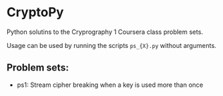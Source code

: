 CryptoPy
========

Python solutins to the Cryprography 1 Coursera class problem sets.

Usage can be used by running the scripts `ps_{X}.py` without arguments.

Problem sets:
-------

- ps1: Stream cipher breaking when a key is used more than once
